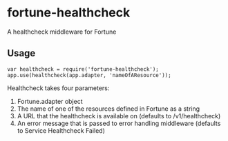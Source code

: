 fortune-healthcheck
===================

A healthcheck middleware for Fortune

Usage
----

    var healthcheck = require('fortune-healthcheck');
    app.use(healthcheck(app.adapter, 'nameOfAResource'));

Healthcheck takes four parameters:

1. Fortune.adapter object
2. The name of one of the resources defined in Fortune as a string
3. A URL that the healthcheck is available on (defaults to /v1/healthcheck)
4. An error message that is passed to error handling middleware (defaults to Service Healthcheck Failed)

